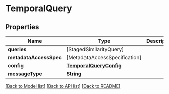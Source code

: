 # TemporalQuery

## Properties
Name | Type | Description | Notes
------------ | ------------- | ------------- | -------------
**queries** | [StagedSimilarityQuery] |  | 
**metadataAccessSpec** | [MetadataAccessSpecification] |  | [optional] 
**config** | [**TemporalQueryConfig**](TemporalQueryConfig.md) |  | [optional] 
**messageType** | **String** |  | [optional] 

[[Back to Model list]](../README.md#documentation-for-models) [[Back to API list]](../README.md#documentation-for-api-endpoints) [[Back to README]](../README.md)


